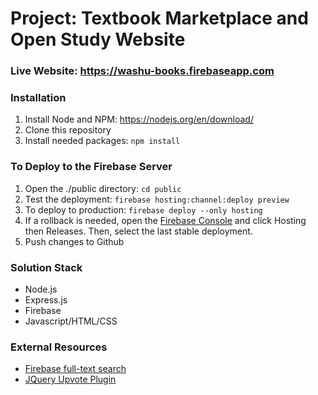 # Project: Textbook Marketplace and Open Study Website
### Live Website: https://washu-books.firebaseapp.com

### Installation
1. Install Node and NPM: https://nodejs.org/en/download/
2. Clone this repository
4. Install needed packages: `npm install`

### To Deploy to the Firebase Server
 1. Open the ./public directory: `cd public`
 2. Test the deployment: `firebase hosting:channel:deploy preview`
 3. To deploy to production: `firebase deploy --only hosting`
 4. If a rollback is needed, open the [Firebase Console](console.firebase.google.com/project/) and click Hosting then Releases. 
    Then, select the last stable deployment. 
5. Push changes to Github

### Solution Stack
- Node.js
- Express.js
- Firebase
- Javascript/HTML/CSS

### External Resources
- [Firebase full-text search](https://firebase.google.com/docs/firestore/solutions/search)
- [JQuery Upvote Plugin](https://janosgyerik.github.io/jquery-upvote)